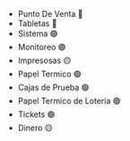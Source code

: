 - Punto De Venta 🔴
- Tabletas 🔴
- Sistema 🟢
- Monitoreo 🟢
- Impresosas 🟡
- Papel Termico 🟢
- Cajas de Prueba 🟢
- Papel Termico de Loteria 🟢
- Tickets 🟢
- Dinero 🟡
